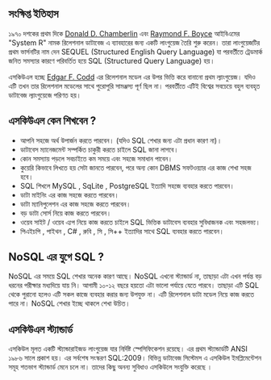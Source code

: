 ## সংক্ষিপ্ত ইতিহাস

১৯৭০ দশকের প্রথম দিকে [Donald D. Chamberlin](https://en.wikipedia.org/wiki/Donald_D._Chamberlin) এবং [Raymond F. Boyce](https://en.wikipedia.org/wiki/Raymond_F._Boyce) আইবিএমের "System R" নামক রিলেশনাল ডাটাবেজ এ ব্যাবহারের জন্য একটি লাংগুয়েজ তৈরি শুরু করেন। তারা লাংগুয়েজটির প্রথম ভার্সনটির নাম দেন SEQUEL \(Structured English Query Language\) যা পরবর্তীতে ট্রেডমার্ক জনিত সমস্যার কারণে পরিবর্তিত হয়ে SQL \(Structured Query Language\) হয়।

এসকিউএল হচ্ছে [Edgar F. Codd](https://en.wikipedia.org/wiki/Edgar_F._Codd) এর রিলেশনাল মডেল এর উপর ভিত্তি করে বানানো প্রথম ল্যাংগুয়েজ। যদিও এটি তখন তার রিলেশনাল মডেলের সাথে পুরোপুরি সামঞ্জস্য পূর্ণ ছিল না। পরবর্তীতে এটিই বিশ্বের সবচেয়ে বহুল ব্যবহৃত ডাটাবেজ ল্যাংগুয়েজে পরিণত হয়।

## এসকিউএল কেন শিখবেন ?

* আপনি সহজে অর্থ উপার্জন করতে পারবেন। (যদিও SQL শেখার জন্য এটা প্রধান কারণ না)।
* ডাটাবেস ম্যানেজমেন্ট সম্পর্কিত চাকুরী করতে চাইলে SQL জানা লাগবে।
* কোন সমস্যায় পড়লে সবচাইতে কম সময়ে এবং সহজে সমাধান পাবেন।
* কুয়েরি কিভাবে লিখতে হয় সেটা জানতে পারবেন, পরে অন্য কোন DBMS সফটওয়্যার এর কাজ শেখা সহজ হবে।
* SQL শিখলে MySQL , SqLite , PostgreSQL ইত্যাদি সহজে ব্যবহার করতে পারবেন।
* ডাটা মাইনিং এর কাজ সহজে করতে পারবেন।
* ডাটা ম্যানিপুলেশন এর কাজ সহজে করতে পারবেন।
* বড় ডাটা সোর্স নিয়ে কাজ করতে পারবেন।
* ওয়েব সাইট / ওয়েব এ্যপ নিয়ে কাজ করতে চাইলে SQL ভিত্তিক ডাটাবেস ব্যবহার সুবিধাজনক এবং সহজলভ্য।
* পিএইচপি , পাইথন , C# , রুবি , সি , সি++ ইত্যাদির সাথে SQL ব্যবহার করতে পারবেন।

## NoSQL এর যুগে SQL ?

NoSQL এর সময়ে SQL শেখার অনেক কারণ আছে। NoSQL এখনো স্ট্যান্ডার্ড না, তাছাড়া এটা এখন পর্যন্ত বড় ধরনের পরীক্ষার মধ্যদিয়ে যায় নি। আগামী ১০-১২ বছরে হয়তো এটা ভালো পর্যায়ে যেতে পারবে। তাছাড়া এটি SQL থেকে পুরানো হলেও এটি সকল কাজে ব্যবহার করার জন্য উপযুক্ত না। এটি রিলেশনাল ডাটা মডেল নিয়ে কাজ করতে পারে না। NoSQL শেখার ইচ্ছে থাকলে শেখা উচিত।


## এসকিউএল স্ট্যান্ডার্ড

এসকিউল মূলত একটি স্ট্যান্ডারাইজড লাংগুয়েজ যার নির্দিষ্ট স্পেসিফিকেশন রয়েছে। এর প্রথম স্ট্যান্ডার্ডটি ANSI ১৯৮৬ সালে প্রকাশ হয়। এর সর্বশেষ সংস্করণ SQL:2009। বিভিন্ন ডাটাবেজ সিস্টেমস এ এসকিউল ইমপ্লিমেন্টেশন সমূহ শতভাগ স্ট্যান্ডার্ড মেনে চলে না। তাদের কিছু অনন্য সুবিধাও এসকিউলে সংযুক্তি করেছে ।
